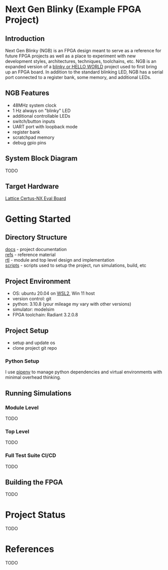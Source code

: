 # Next Gen Blinky (Example FPGA Project)
## Introduction
Next Gen Blinky (NGB) is an FPGA design meant to serve as a reference for future FPGA projects as well as a place to experiment with new development styles, architectures, techniques, toolchains, etc.  NGB is an expanded version of a [blinky or HELLO WORLD](https://zipcpu.com/blog/2017/05/19/blinky.html) project used to first bring up an FPGA board.  In addition to the standard blinking LED, NGB has a serial port connected to a register bank, some memory, and additional LEDs.

## NGB Features
* 48MHz system clock
* 1 Hz always on "blinky" LED
* additional controllable LEDs
* switch/button inputs
* UART port with loopback mode
* register bank
* scratchpad memory
* debug gpio pins

## System Block Diagram
TODO

## Target Hardware
[Lattice Certus-NX Eval Board](https://www.latticesemi.com/products/developmentboardsandkits/certus_nx_versa_eval)

# Getting Started
## Directory Structure
[docs](/docs/README.md) - project documentation\
[refs](/refs/README.md) - reference material\
[rtl](/rtl/README.md) - module and top level design and implementation\
[scripts](/scripts/README.md) - scripts used to setup the project, run simulations, build, etc

## Project Environment
* OS: ubuntu 20.04 on [WSL2](https://learn.microsoft.com/en-us/windows/wsl/about), Win 11 host
* version control: git
* python: 3.10.8 (your mileage my vary with other versions)
* simulator: modelsim
* FPGA toolchain: Radiant 3.2.0.8

## Project Setup
* setup and update os
* clone project git repo

### Python Setup
I use [pipenv](https://pipenv.pypa.io/en/latest/index.html) to manage python dependencies and virtual environments with minimal overhead thinking.

## Running Simulations
### Module Level
TODO

### Top Level
TODO

### Full Test Suite CI/CD
TODO

## Building the FPGA
TODO

# Project Status
TODO

# References
TODO
